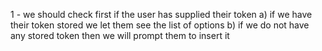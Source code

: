 1 - we should check first if the user has supplied their token
a) if we have their token stored we let them see the list of options
b) if we do not have any stored token then we will prompt them to insert it
